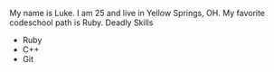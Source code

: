My name is Luke. I am 25 and live in Yellow Springs, OH. My favorite codeschool path is Ruby.
Deadly Skills
* Ruby
* C++
* Git